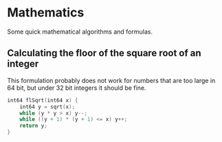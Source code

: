 # Mathematics

Some quick mathematical algorithms and formulas.

## Calculating the floor of the square root of an integer

This formulation probably does not work for numbers that are too large in 64 bit, but under 32 bit integers it should be fine.

```cpp
int64 flSqrt(int64 x) {
    int64 y = sqrt(x);
    while (y * y > x) y--;
    while ((y + 1) * (y + 1) <= x) y++;
    return y;
}
```